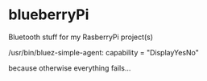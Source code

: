 blueberryPi
===========

Bluetooth stuff for my RasberryPi project(s)


/usr/bin/bluez-simple-agent:
  capability = "DisplayYesNo"
  
because otherwise everything fails...
